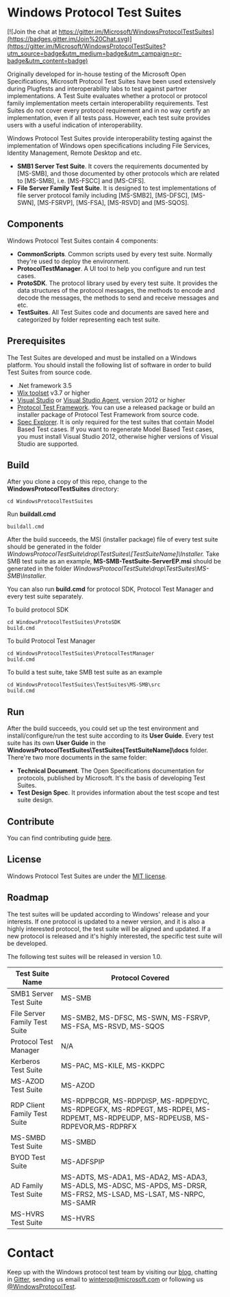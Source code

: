# Windows Protocol Test Suites

[![Join the chat at https://gitter.im/Microsoft/WindowsProtocolTestSuites](https://badges.gitter.im/Join%20Chat.svg)](https://gitter.im/Microsoft/WindowsProtocolTestSuites?utm_source=badge&utm_medium=badge&utm_campaign=pr-badge&utm_content=badge)

Originally developed for in-house testing of the Microsoft Open Specifications, Microsoft Protocol Test Suites have been used extensively during Plugfests and interoperability labs to test against partner implementations.
A Test Suite evaluates whether a protocol or protocol family implementation meets certain interoperability requirements.
Test Suites do not cover every protocol requirement and in no way certify an implementation, even if all tests pass. 
However, each test suite provides users with a useful indication of interoperability.

Windows Protocol Test Suites provide interoperability testing against the implementation of Windows open specifications including File Services, Identity Management, Remote Desktop and etc.

* **SMB1 Server Test Suite**. It covers the requirements documented by [MS-SMB], and those documented by other protocols which are related to [MS-SMB], i.e. [MS-FSCC] and [MS-CIFS].
* **File Server Family Test Suite**. It is designed to test implementations of file server protocol family including [MS-SMB2], [MS-DFSC], [MS-SWN], [MS-FSRVP], [MS-FSA], [MS-RSVD] and [MS-SQOS].

## Components
Windows Protocol Test Suites contain 4 components:

* **CommonScripts**. Common scripts used by every test suite. Normally they're used to deploy the environment.
* **ProtocolTestManager**. A UI tool to help you configure and run test cases.
* **ProtoSDK**. The protocol library used by every test suite. It provides the data structures of the protocol messages, the methods to encode and decode the messages, the methods to send and receive messages and etc.
* **TestSuites**. All Test Suites code and documents are saved here and categorized by folder representing each test suite.


## Prerequisites
The Test Suites are developed and must be installed on a Windows platform.
You should install the following list of software in order to build Test Suites from source code.

* .Net framework 3.5
* [Wix toolset](http://wixtoolset.org/) v3.7 or higher
* [Visual Studio](https://www.microsoft.com/en-us/download/details.aspx?id=30682) or [Visual Studio Agent](https://www.microsoft.com/en-us/download/details.aspx?id=38186), version 2012 or higher
* [Protocol Test Framework](https://github.com/microsoft/protocoltestframework). You can use a released package or build an installer package of Protocol Test Framework from source code.
* [Spec Explorer](https://visualstudiogallery.msdn.microsoft.com/271d0904-f178-4ce9-956b-d9bfa4902745/). It is only required for the test suites that contain Model Based Test cases. If you want to regenerate Model Based Test cases, you must install Visual Studio 2012, otherwise higher versions of Visual Studio are supported.

## Build

After you clone a copy of this repo, change to the **WindowsProtocolTestSuites** directory:

```
cd WindowsProtocolTestSuites
```

Run **buildall.cmd**

```
buildall.cmd
```

After the build succeeds, the MSI (installer package) file of every test suite should be generated in the folder *WindowsProtocolTestSuite\drop\TestSuites\\[TestSuiteName]\Installer\.*
Take SMB test suite as an example, **MS-SMB-TestSuite-ServerEP.msi** should be generated in the folder *WindowsProtocolTestSuite\drop\TestSuites\MS-SMB\Installer\.*

You can also run **build.cmd** for protocol SDK, Protocol Test Manager and every test suite separately.

To build protocol SDK
```
cd WindowsProtocolTestSuites\ProtoSDK
build.cmd
```

To build Protocol Test Manager
```
cd WindowsProtocolTestSuites\ProtocolTestManager
build.cmd
```

To build a test suite, take SMB test suite as an example
```
cd WindowsProtocolTestSuites\TestSuites\MS-SMB\src
build.cmd
```
## Run
After the build succeeds, you could set up the test environment and install/configure/run the test suite according to its **User Guide**.
Every test suite has its own **User Guide** in the **WindowsProtocolTestSuites\TestSuites\[TestSuiteName]\docs** folder.
There're two more documents in the same folder:

* **Technical Document**. The Open Specifications documentation for protocols, published by Microsoft. It's the basis of developing Test Suites.
* **Test Design Spec**.  It provides information about the test scope and test suite design.

## Contribute

You can find contributing guide [here](https://github.com/Microsoft/WindowsProtocolTestSuites/blob/master/CONTRIBUTING.md).

## License

Windows Protocol Test Suites are under the [MIT license](https://github.com/Microsoft/WindowsProtocolTestSuites/blob/master/LICENSE.txt).
  
## Roadmap

The test suites will be updated according to Windows' release and your interests.
If one protocol is updated to a newer version, and it is also a highly interested protocol, the test suite will be aligned and updated.
If a new protocol is released and it's highly interested, the specific test suite will be developed.

The following test suites will be released in version 1.0.

| **Test Suite Name** | **Protocol Covered**|
|--------------------|-------------------|
|SMB1 Server Test Suite|MS-SMB|
|File Server Family Test Suite|MS-SMB2, MS-DFSC, MS-SWN, MS-FSRVP, MS-FSA, MS-RSVD, MS-SQOS|
|Protocol Test Manager|N/A|
|Kerberos Test Suite|MS-PAC, MS-KILE, MS-KKDPC|
|MS-AZOD Test Suite|MS-AZOD|
|RDP Client Family Test Suite|MS-RDPBCGR, MS-RDPDISP, MS-RDPEDYC, MS-RDPEGFX, MS-RDPEGT, MS-RDPEI, MS-RDPEMT, MS-RDPEUDP, MS-RDPEUSB, MS-RDPEVOR,MS-RDPRFX|
|MS-SMBD Test Suite |MS-SMBD|
|BYOD Test Suite|MS-ADFSPIP|
|AD Family Test Suite|MS-ADTS, MS-ADA1, MS-ADA2, MS-ADA3, MS-ADLS, MS-ADSC, MS-APDS, MS-DRSR, MS-FRS2, MS-LSAD, MS-LSAT, MS-NRPC, MS-SAMR|
|MS-HVRS Test Suite|MS-HVRS|

# Contact

Keep up with the Windows protocol test team by visiting our [blog](https://blogs.msdn.microsoft.com/windowsinteroperability), chatting in [Gitter](https://gitter.im/Microsoft/WindowsProtocolTestSuites?utm_source=badge&utm_medium=badge&utm_campaign=pr-badge&utm_content=badge), 
sending us email to winterop@microsoft.com or following us [@WindowsProtocolTest](https://twitter.com/MSProtocolTest). 
